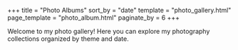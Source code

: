 +++
title = "Photo Albums"
sort_by = "date"
template = "photo_gallery.html"
page_template = "photo_album.html"
paginate_by = 6
+++

Welcome to my photo gallery! Here you can explore my photography collections organized by theme and date.
